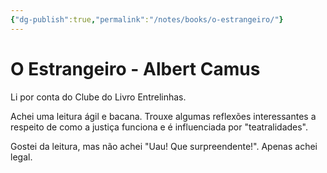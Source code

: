 ```yaml
---
{"dg-publish":true,"permalink":"/notes/books/o-estrangeiro/"}
---
```


# O Estrangeiro - Albert Camus

Li por conta do Clube do Livro Entrelinhas.

Achei uma leitura ágil e bacana. Trouxe algumas reflexões interessantes a respeito de como a justiça funciona e é influenciada por "teatralidades".

Gostei da leitura, mas não achei "Uau! Que surpreendente!". Apenas achei legal.
